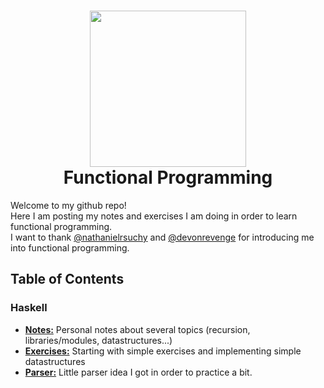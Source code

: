 <h1 align="center">
  <img src="https://upload.wikimedia.org/wikipedia/commons/thumb/3/39/Lambda_lc.svg/375px-Lambda_lc.svg.png" width="250">
  <br>
  Functional Programming
</h1>

Welcome to my github repo! <br>
Here I am posting my notes and exercises I am doing in order to learn functional programming.
<br>
I want to thank [@nathanielrsuchy](https://twitter.com/nathanielrsuchy) and [@devonrevenge](https://twitter.com/devonrevenge) for introducing me into functional programming.


<h2>
Table of Contents
</h2>
<h3>
 Haskell
</h3>
<ul style="list-style-type:disc">
 <li><b><a href="https://github.com/memoriasIT/Functional-Programming/tree/master/Notes">Notes:</a></b> Personal notes about several topics (recursion, libraries/modules, datastructures...)</li>
 <li><b><a href="https://github.com/memoriasIT/Functional-Programming/tree/master/Exercises">Exercises:</a></b> Starting with simple exercises and implementing simple datastructures</li>
  <li><b><a href="https://github.com/memoriasIT/Functional-Programming/tree/master/LittleParserImplementation">Parser:</a></b> Little parser idea I got in order to practice a bit.</li>
</ul>  

